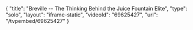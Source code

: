 {
    "title": "Breville -- The Thinking Behind the Juice Fountain Elite",
    "type": "solo",
    "layout": "iframe-static",
    "videoId": "69625427",
    "url": "\/tvpembed\/69625427"
}